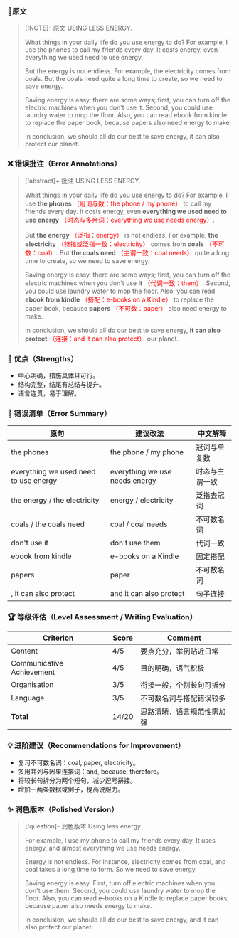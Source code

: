 ### 📝原文

> [!NOTE]- 原文
> USING LESS ENERGY.
>
> What things in your daily life do you use energy to do? For example, I use the phones to call my friends every day. It costs energy, even everything we used need to use energy.
>
> But the energy is not endless. For example, the electricity comes from coals. But the coals need quite a long time to create, so we need to save energy.
>
> Saving energy is easy, there are some ways; first, you can turn off the electric machines when you don't use it. Second, you could use laundry water to mop the floor. Also, you can read ebook from kindle to replace the paper book, because papers also need energy to make.
>
> In conclusion, we should all do our best to save energy, it can also protect our planet.

### ❌ 错误批注（Error Annotations）

> [!abstract]+ 批注
> USING LESS ENERGY.
>
> What things in your daily life do you use energy to do? For example, I use **the phones** <span style="color:red">（冠词与数：the phone / my phone）</span> to call my friends every day. It costs energy, even **everything we used need to use energy** <span style="color:red">（时态与多余词：everything we use needs energy）</span>.
>
> But **the energy** <span style="color:red">（泛指：energy）</span> is not endless. For example, **the electricity** <span style="color:red">（特指或泛指一致：electricity）</span> comes from **coals** <span style="color:red">（不可数：coal）</span>. But **the coals need** <span style="color:red">（主谓一致：coal needs）</span> quite a long time to create, so we need to save energy.
>
> Saving energy is easy, there are some ways; first, you can turn off the electric machines when you don't use **it** <span style="color:red">（代词一致：them）</span>. Second, you could use laundry water to mop the floor. Also, you can read **ebook from kindle** <span style="color:red">（搭配：e-books on a Kindle）</span> to replace the paper book, because **papers** <span style="color:red">（不可数：paper）</span> also need energy to make.
>
> In conclusion, we should all do our best to save energy, **it can also protect** <span style="color:red">（连接：and it can also protect）</span> our planet.

### 🌟 优点（Strengths）
- 中心明确，措施具体且可行。
- 结构完整，结尾有总结与提升。
- 语言连贯，易于理解。

### 🧾 错误清单（Error Summary）
| 原句 | 建议改法 | 中文解释 |
|------|-----------|-----------|
| the phones | the phone / my phone | 冠词与单复数 |
| everything we used need to use energy | everything we use needs energy | 时态与主谓一致 |
| the energy / the electricity | energy / electricity | 泛指去冠词 |
| coals / the coals need | coal / coal needs | 不可数名词 |
| don't use it | don't use them | 代词一致 |
| ebook from kindle | e-books on a Kindle | 固定搭配 |
| papers | paper | 不可数名词 |
| , it can also protect | and it can also protect | 句子连接 |

### 🏆 等级评估（Level Assessment / Writing Evaluation）
| Criterion | Score | Comment |
|------------|--------|----------|
| Content | 4/5 | 要点充分，举例贴近日常 |
| Communicative Achievement | 4/5 | 目的明确，语气积极 |
| Organisation | 3/5 | 衔接一般，个别长句可拆分 |
| Language | 3/5 | 不可数名词与搭配错误较多 |
| **Total** | 14/20 | 思路清晰，语言规范性需加强 |

### 💡 进阶建议（Recommendations for Improvement）
- 复习不可数名词：coal, paper, electricity。
- 多用并列与因果连接词：and, because, therefore。
- 将较长句拆分为两个短句，减少逗号拼接。
- 增加一两条数据或例子，提高说服力。

### ✨ 润色版本（Polished Version）
> [!question]- 润色版本
> Using less energy
>
> For example, I use my phone to call my friends every day. It uses energy, and almost everything we use needs energy.
>
> Energy is not endless. For instance, electricity comes from coal, and coal takes a long time to form. So we need to save energy.
>
> Saving energy is easy. First, turn off electric machines when you don't use them. Second, you could use laundry water to mop the floor. Also, you can read e-books on a Kindle to replace paper books, because paper also needs energy to make.
>
> In conclusion, we should all do our best to save energy, and it can also protect our planet.
